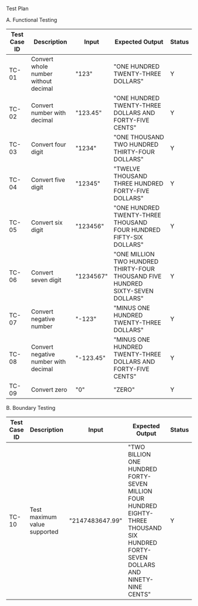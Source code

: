 Test Plan

A. Functional Testing

| Test Case ID | Description                                       | Input            | Expected Output                                                                          | Status |
|--------------|---------------------------------------------------|------------------|------------------------------------------------------------------------------------------|--------|
| TC-01        | Convert whole number without decimal              | "123"            | "ONE HUNDRED TWENTY-THREE DOLLARS"                                                       |   Y    |
| TC-02        | Convert number with decimal                       | "123.45"         | "ONE HUNDRED TWENTY-THREE DOLLARS AND FORTY-FIVE CENTS"                                  |   Y    |
| TC-03        | Convert four digit                                | "1234"           | "ONE THOUSAND TWO HUNDRED THIRTY-FOUR DOLLARS"                                           |   Y    |
| TC-04        | Convert five digit                                | "12345"          | "TWELVE THOUSAND THREE HUNDRED FORTY-FIVE DOLLARS"                                       |   Y    |
| TC-05        | Convert six digit                                 | "123456"         | "ONE HUNDRED TWENTY-THREE THOUSAND FOUR HUNDRED FIFTY-SIX DOLLARS"                       |   Y    |
| TC-06        | Convert seven digit                               | "1234567"        | "ONE MILLION TWO HUNDRED THIRTY-FOUR THOUSAND FIVE HUNDRED SIXTY-SEVEN DOLLARS"          |   Y    |
| TC-07        | Convert negative number                           | "-123"           | "MINUS ONE HUNDRED TWENTY-THREE DOLLARS"                                                 |   Y    |
| TC-08        | Convert negative number with decimal              | "-123.45"        | "MINUS ONE HUNDRED TWENTY-THREE DOLLARS AND FORTY-FIVE CENTS"                            |   Y    |
| TC-09        | Convert zero                                      | "0"              | "ZERO"                                                                                   |   Y    |

B. Boundary Testing

| Test Case ID | Description                                       | Input            | Expected Output                                                                                                                        | Status |
|--------------|---------------------------------------------------|------------------|----------------------------------------------------------------------------------------------------------------------------------------|--------|
| TC-10        | Test maximum value supported                      | "2147483647.99"  | "TWO BILLION ONE HUNDRED FORTY-SEVEN MILLION FOUR HUNDRED EIGHTY-THREE THOUSAND SIX HUNDRED FORTY-SEVEN DOLLARS AND NINETY-NINE CENTS" |   Y    |
